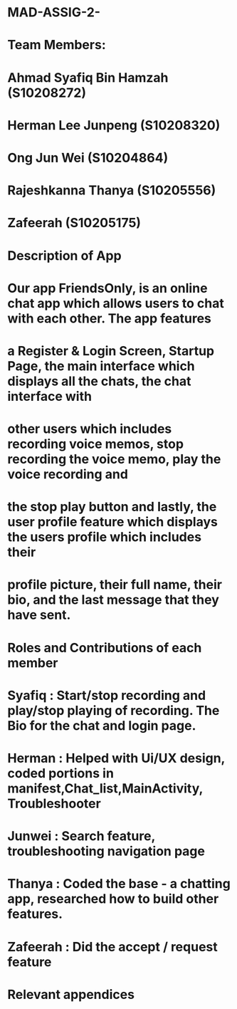 # MAD-ASSIG-2-


# Team Members:
# Ahmad Syafiq Bin Hamzah (S10208272)
# Herman Lee Junpeng (S10208320)
# Ong Jun Wei (S10204864)
# Rajeshkanna Thanya (S10205556)
# Zafeerah (S10205175)



# Description of App
# Our app FriendsOnly, is an online chat app which allows users to chat with each other. The app features
# a Register & Login Screen, Startup Page, the main interface which displays all the chats, the chat interface with
# other users which includes recording voice memos, stop recording the voice memo, play the voice recording and
# the stop play button and lastly, the user profile feature which displays the users profile which includes their
# profile picture, their full name, their bio, and the last message that they have sent.



# Roles and Contributions of each member
# Syafiq : Start/stop recording and play/stop playing of recording. The Bio for the chat and login page.
# Herman : Helped with Ui/UX design, coded portions in manifest,Chat_list,MainActivity, Troubleshooter
# Junwei : Search feature, troubleshooting navigation page
# Thanya : Coded the base - a chatting app, researched how to build other features. 
# Zafeerah : Did the accept / request feature



# Relevant appendices
